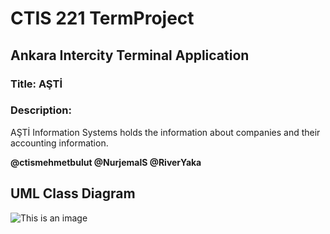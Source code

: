 # CTIS 221 TermProject

## Ankara Intercity Terminal Application

### Title: AŞTİ
### Description: 
AŞTİ Information Systems holds the information about companies and their accounting information.

**@ctismehmetbulut @NurjemalS @RiverYaka**

## UML Class Diagram

![This is an image](https://github.com/ctismehmetbulut/TermProject/blob/main/UML-Class-Diagram.png)
